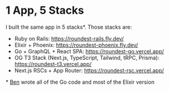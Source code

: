 # 1 App, 5 Stacks

I built the same app in 5 stacks\*. Those stacks are:

- Ruby on Rails: https://roundest-rails.fly.dev/
- Elixir + Phoenix: https://roundest-phoenix.fly.dev/
- Go + GraphQL + React SPA: https://roundest-go.vercel.app/
- OG T3 Stack (Next.js, TypeScript, Tailwind, tRPC, Prisma): https://roundest-t3.vercel.app/
- Next.js RSCs + App Router: https://roundest-rsc.vercel.app/

\* [Ben](youtube.com/@bmdavis419/) wrote all of the Go code and most of the Elixir version

